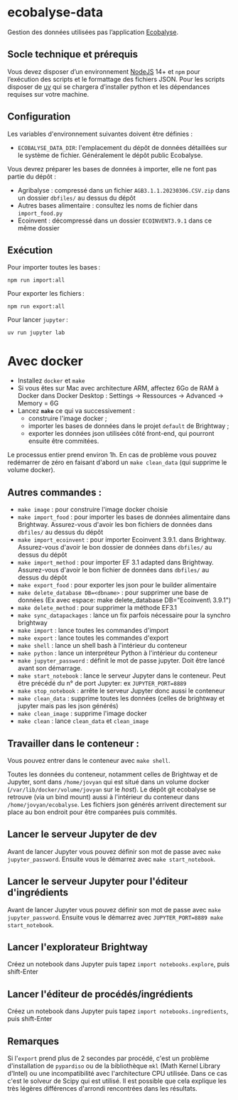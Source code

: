 # ecobalyse-data

Gestion des données utilisées pas l’application [Ecobalyse](https://github.com/MTES-MCT/ecobalyse).


## Socle technique et prérequis


Vous devez disposer d’un environnement [NodeJS](https://nodejs.org/fr/) 14+ et `npm` pour l’exécution des scripts et le formattage des fichiers JSON. Pour les scripts disposer de [uv](https://docs.astral.sh/uv/) qui se chargera d’installer python et les dépendances requises sur votre machine.


## Configuration

Les variables d'environnement suivantes doivent être définies :

- `ECOBALYSE_DATA_DIR`: l'emplacement du dépôt de données détaillées sur le système de fichier. Généralement le dépôt public Ecobalyse.


Vous devrez préparer les bases de données à importer, elle ne font pas partie du dépôt :
  - Agribalyse : compressé dans un fichier `AGB3.1.1.20230306.CSV.zip` dans un dossier `dbfiles/` au dessus du dépôt
  - Autres bases alimentaire : consultez les noms de fichier dans `import_food.py`
  - Ecoinvent : décompressé dans un dossier `ECOINVENT3.9.1` dans ce même dossier

## Exécution

Pour importer toutes les bases :

    npm run import:all

Pour exporter les fichiers :

    npm run export:all

Pour lancer `jupyter` :

    uv run jupyter lab

# Avec docker

- Installez `docker` et `make`
- Si vous êtes sur Mac avec architecture ARM, affectez 6Go de RAM à Docker dans Docker Desktop :
  Settings → Ressources → Advanced → Memory = 6G
- Lancez **`make`** ce qui va successivement :
  - construire l'image docker ;
  - importer les bases de données dans le projet `default` de Brightway ;
  - exporter les données json utilisées côté front-end, qui pourront ensuite être commitées.

Le processus entier prend environ 1h. En cas de problème vous pouvez redémarrer de zéro en faisant
d'abord un `make clean_data` (qui supprime le volume docker).

## Autres commandes :

- `make image` : pour construire l'image docker choisie
- `make import_food` : pour importer les bases de données alimentaire dans Brightway.
  Assurez-vous d'avoir les bon fichiers de données dans `dbfiles/` au dessus du dépôt
- `make import_ecoinvent` : pour importer Ecoinvent 3.9.1. dans Brightway.
  Assurez-vous d'avoir le bon dossier de données dans `dbfiles/` au dessus du dépôt
- `make import_method` : pour importer EF 3.1 adapted dans Brightway.
  Assurez-vous d'avoir le bon fichier de données dans `dbfiles/` au dessus du dépôt
- `make export_food` : pour exporter les json pour le builder alimentaire
- `make delete_database DB=<dbname>` : pour supprimer une base de données (Ex avec espace: make delete_database DB="Ecoinvent\ 3.9.1")
- `make delete_method` : pour supprimer la méthode EF3.1
- `make sync_datapackages` : lance un fix parfois nécessaire pour la synchro brightway
- `make import` : lance toutes les commandes d'import
- `make export` : lance toutes les commandes d'export
- `make shell` : lance un shell bash à l'intérieur du conteneur
- `make python` : lance un interpréteur Python à l'intérieur du conteneur
- `make jupyter_password` : définit le mot de passe jupyter. Doit être lancé avant son démarrage.
- `make start_notebook` : lance le serveur Jupyter dans le conteneur.
  Peut être précédé du n° de port Jupyter: ex `JUPYTER_PORT=8889`
- `make stop_notebook` : arrête le serveur Jupyter donc aussi le conteneur
- `make clean_data` : supprime toutes les données (celles de brightway et jupyter mais pas les json
  générés)
- `make clean_image` : supprime l'image docker
- `make clean` : lance `clean_data` et `clean_image`

## Travailler dans le conteneur :

Vous pouvez entrer dans le conteneur avec `make shell`.

Toutes les données du conteneur, notamment celles de Brightway et de Jupyter, sont dans
`/home/jovyan` qui est situé dans un volume docker (`/var/lib/docker/volume/jovyan` sur le _host_).
Le dépôt git ecobalyse se retrouve (via un bind mount) aussi à l'intérieur du conteneur dans
`/home/jovyan/ecobalyse`. Les fichiers json générés arrivent directement sur place au bon endroit
pour être comparées puis commités.

## Lancer le serveur Jupyter de dev

Avant de lancer Jupyter vous pouvez définir son mot de passe avec `make jupyter_password`. Ensuite
vous le démarrez avec `make start_notebook`.

## Lancer le serveur Jupyter pour l'éditeur d'ingrédients

Avant de lancer Jupyter vous pouvez définir son mot de passe avec `make jupyter_password`. Ensuite
vous le démarrez avec `JUPYTER_PORT=8889 make start_notebook`.

## Lancer l'explorateur Brightway

Créez un notebook dans Jupyter puis tapez `import notebooks.explore`, puis shift-Enter

## Lancer l'éditeur de procédés/ingrédients

Créez un notebook dans Jupyter puis tapez `import notebooks.ingredients`, puis shift-Enter

## Remarques

Si l'`export` prend plus de 2 secondes par procédé, c'est un problème d'installation de `pypardiso`
ou de la bibliothèque `mkl` (Math Kernel Library d'Intel) ou une incompatibilité avec l'architecture
CPU utilisée. Dans ce cas c'est le solveur de Scipy qui est utilisé. Il est possible que cela
explique les très légères différences d'arrondi rencontrées dans les résultats.
